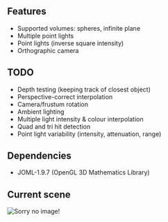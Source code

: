 ## Features

- Supported volumes: spheres, infinite plane
- Multiple point lights
- Point lights (inverse square intensity)
- Orthographic camera

## TODO

- Depth testing (keeping track of closest object)
- Perspective-correct interpolation
- Camera/frustum rotation
- Ambient lighting
- Multiple light intensity & colour interpolation
- Quad and tri hit detection
- Point light variability (intensity, attenuation, range)

## Dependencies 

- JOML-1.9.7 (OpenGL 3D Mathematics Library)

## Current scene

![Sorry no image!](https://i.imgur.com/uEzGPcK.png)